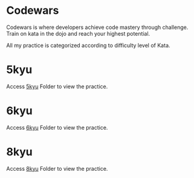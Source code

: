 # Codewars

Codewars is where developers achieve code mastery through challenge. Train on kata in the dojo and reach your highest potential.

All my practice is categorized according to difficulty level of Kata.

# 5kyu

Access [5kyu](5kyu) Folder to view the practice.

# 6kyu

Access [6kyu](6kyu) Folder to view the practice.

# 8kyu

Access [8kyu](8kyu) Folder to view the practice.